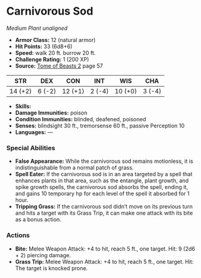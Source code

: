 # Carnivorous Sod

*Medium* *Plant* *unaligned*

- **Armor Class:** 12 (natural armor)
- **Hit Points:** 33 (6d8+6)
- **Speed:** walk 20 ft. burrow 20 ft.
- **Challenge Rating:** 1 (200 XP)
- **Source:** [Tome of Beasts 2](https://koboldpress.com/kpstore/product/tome-of-beasts-2-for-5th-edition) page 57

| STR | DEX | CON | INT | WIS | CHA |
| --- | --- | --- | --- | --- | --- |
| 14 (+2) | 6 (-2) | 12 (+1) | 2 (-4) | 10 (+0) | 3 (-4) |

- **Skills:** 
- **Damage Immunities:** poison
- **Condition Immunities:** blinded, deafened, poisoned
- **Senses:** blindsight 30 ft., tremorsense 60 ft., passive Perception 10
- **Languages:** —
### Special Abilities
- **False Appearance:** While the carnivorous sod remains motionless, it is indistinguishable from a normal patch of grass.
- **Spell Eater:** If the carnivorous sod is in an area targeted by a spell that enhances plants in that area, such as the entangle, plant growth, and spike growth spells, the carnivorous sod absorbs the spell, ending it, and gains 10 temporary hp for each level of the spell it absorbed for 1 hour.
- **Tripping Grass:** If the carnivorous sod didn’t move on its previous turn and hits a target with its Grass Trip, it can make one attack with its bite as a bonus action.
### Actions
- **Bite:** Melee Weapon Attack: +4 to hit, reach 5 ft., one target. Hit: 9 (2d6 + 2) piercing damage.
- **Grass Trip:** Melee Weapon Attack: +4 to hit, reach 5 ft., one target. Hit: The target is knocked prone.


